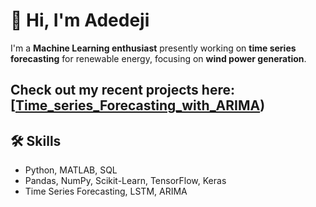 # 👋 Hi, I'm Adedeji

I'm a **Machine Learning enthusiast** presently working on **time series forecasting** for renewable energy, focusing on **wind power generation**.  

Check out my recent projects here: [[Time_series_Forecasting_with_ARIMA](https://github.com/Dejiwonder/Time_series_Forecasting_with_ARIMA/blob/main/Arima.ipynb))
---
## 🛠️ Skills
- Python, MATLAB, SQL  
- Pandas, NumPy, Scikit-Learn, TensorFlow, Keras  
- Time Series Forecasting, LSTM, ARIMA  
